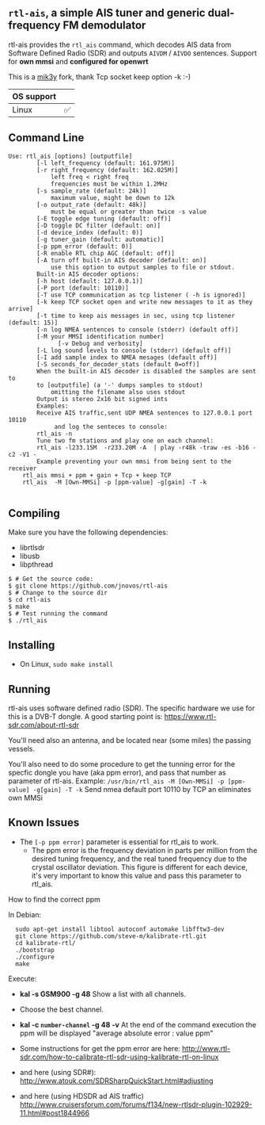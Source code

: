 `rtl-ais`, a simple AIS tuner and generic dual-frequency FM demodulator
-----------------------------------------------------------------------

rtl-ais provides the `rtl_ais` command, which decodes AIS data from Software Defined Radio (SDR) and outputs `AIVDM` / `AIVDO` sentences. Support for **own mmsi** and **configured for openwrt** 

This is a [mik3y](https://github.com/mik3y) fork, thank Tcp socket keep option -k :-)

| OS support |   |
|------------|---|
| Linux      | ✅ |


Command Line
------------
```
Use: rtl_ais [options] [outputfile]
        [-l left_frequency (default: 161.975M)]
        [-r right_frequency (default: 162.025M)]
            left freq < right freq
            frequencies must be within 1.2MHz
        [-s sample_rate (default: 24k)]
            maximum value, might be down to 12k
        [-o output_rate (default: 48k)]
            must be equal or greater than twice -s value
        [-E toggle edge tuning (default: off)]
        [-D toggle DC filter (default: on)]
        [-d device_index (default: 0)]
        [-g tuner_gain (default: automatic)]
        [-p ppm_error (default: 0)]
        [-R enable RTL chip AGC (default: off)]
        [-A turn off built-in AIS decoder (default: on)]
            use this option to output samples to file or stdout.
        Built-in AIS decoder options:
        [-h host (default: 127.0.0.1)]
        [-P port (default: 10110)]
        [-T use TCP communication as tcp listener ( -h is ignored)]
        [-k keep TCP socket open and write new messages to it as they arrive]
        [-t time to keep ais messages in sec, using tcp listener (default: 15)]
        [-n log NMEA sentences to console (stderr) (default off)]
        [-M your MMSI identification number]
			  [-v Debug and verbosity]
        [-L log sound levels to console (stderr) (default off)]
        [-I add sample index to NMEA mesages (default off)]
        [-S seconds_for_decoder_stats (default 0=off)]
        When the built-in AIS decoder is disabled the samples are sent to
        to [outputfile] (a '-' dumps samples to stdout)
            omitting the filename also uses stdout
        Output is stereo 2x16 bit signed ints
        Examples:
        Receive AIS traffic,sent UDP NMEA sentences to 127.0.0.1 port 10110
             and log the senteces to console:
        rtl_ais -n
        Tune two fm stations and play one on each channel:
        rtl_ais -l233.15M  -r233.20M -A  | play -r48k -traw -es -b16 -c2 -V1 -
        Example preventing your own mmsi from being sent to the receiver
	rtl_ais	mmsi + ppm + gain + Tcp + keep TCP
	rtl_ais  -M [Own-MMSi] -p [ppm-value] -g[gain] -T -k 
		
```


Compiling
---------
Make sure you have the following dependencies:
  - librtlsdr
  - libusb
  - libpthread

```console
$ # Get the source code:
$ git clone https://github.com/jnovos/rtl-ais
$ # Change to the source dir
$ cd rtl-ais
$ make
$ # Test running the command
$ ./rtl_ais
```

Installing
----------
* On Linux, `sudo make install`

Running
-------

rtl-ais uses software defined radio (SDR).  The specific
hardware we use for this is a DVB-T dongle. A good starting point is:
https://www.rtl-sdr.com/about-rtl-sdr

You'll need also an antenna, and be located near (some miles)  the
passing vessels.

You'll also need to do some procedure to get the tunning error for the
specfic dongle you have (aka ppm error), and pass that number as parameter
of rtl-ais.
Example: `` /usr/bin/rtl_ais -M [Own-MMSi] -p [ppm-value] -g[gain] -T -k `` Send nmea default port 10110 by TCP an eliminates own MMSi


Known Issues
------------
* The `[-p ppm error]` parameter is essential for rtl_ais to work.
  * The ppm error is the frequency deviation in parts per million from the desired tuning
frequency, and the real tuned frequency due to the crystal oscillator deviation. This
figure is different for each device, it's very important to know  this value and pass this parameter to rtl_ais.

How to find the correct ppm

In Debian:
```
  sudo apt-get install libtool autoconf automake libfftw3-dev
  git clone https://github.com/steve-m/kalibrate-rtl.git
  cd kalibrate-rtl/
  ./bootstrap
  ./configure
  make
```
Execute:
 * **kal -s GSM900 -g 48**  Show a list with all channels.
 * Choose the best channel.
 * **kal -c `number-channel` -g 48 -v** At the end of the command execution the ppm will be displayed "average absolute error : value ppm"

  * Some instructions for get the ppm error are here:
    http://www.rtl-sdr.com/how-to-calibrate-rtl-sdr-using-kalibrate-rtl-on-linux
  * and here (using SDR#):
    http://www.atouk.com/SDRSharpQuickStart.html#adjusting
  * and here (using HDSDR ad AIS traffic)
    http://www.cruisersforum.com/forums/f134/new-rtlsdr-plugin-102929-11.html#post1844966
